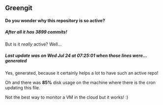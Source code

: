 ## Greengit

#### Do you wonder why this repository is so active?

##### After all it has 3899 commits!

But is it *really* active? Well...

##### Last update was on Wed Jul 24 at 07:25:01 when those lines were... generated

Yes, generated, because it certainly helps a lot to have such an active repo!

Oh and there was **85%** disk usage on the machine
where there is the cron updating this file.

Not the best way to monitor a VM in the cloud but it works! :)
